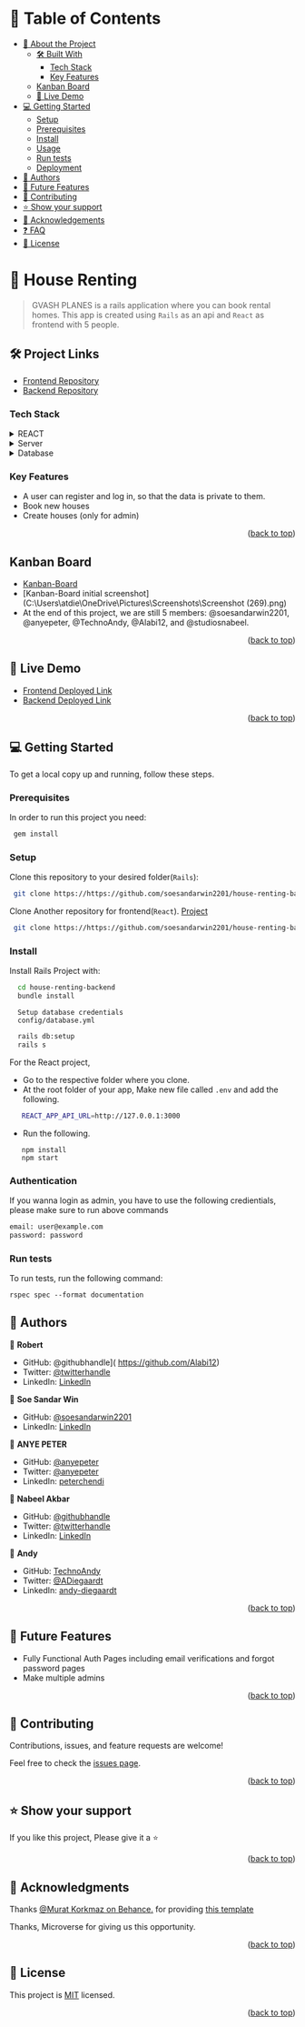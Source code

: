 <a name="readme-top"></a>

<!-- TABLE OF CONTENTS -->

# 📗 Table of Contents

- [📖 About the Project](#about-project)
  - [🛠 Built With](#built-with)
    - [Tech Stack](#tech-stack)
    - [Key Features](#key-features)
  - [Kanban Board](#kanban-board)
  - [🚀 Live Demo](#live-demo)
- [💻 Getting Started](#getting-started)
  - [Setup](#setup)
  - [Prerequisites](#prerequisites)
  - [Install](#install)
  - [Usage](#usage)
  - [Run tests](#run-tests)
  - [Deployment](#triangular_flag_on_post-deployment)
- [👥 Authors](#authors)
- [🔭 Future Features](#future-features)
- [🤝 Contributing](#contributing)
- [⭐️ Show your support](#support)
- [🙏 Acknowledgements](#acknowledgements)
- [❓ FAQ](#faq)
- [📝 License](#license)

<!-- PROJECT DESCRIPTION -->

# 📖 House Renting <a name="about-project"></a>

> GVASH PLANES is a rails application where you can book rental homes. This app is created using `Rails` as an api and `React` as frontend with 5 people.

## 🛠 Project Links

- [Frontend Repository]( https://github.com/soesandarwin2201/house-renting-frontend)
- [Backend Repository]( https://github.com/soesandarwin2201/house-renting-backend)

### Tech Stack <a name="tech-stack"></a>


<details>
  <summary>REACT</summary>
  <ul>
    <li><a href="https://react.dev/">React</a></li>
    <li><a href="https://redux.js.org/">Redux</a></li>
  </ul>
</details>

<details>
  <summary>Server</summary>
  <ul>
    <li><a href="https://rails.org/">Rails</a></li>
  </ul>
</details>

<details>
<summary>Database</summary>
  <ul>
    <li><a href="https://www.postgresql.org/">PostgreSQL</a></li>
  </ul>
</details>

### Key Features <a name="key-features"></a>

- A user can register and log in, so that the data is private to them.
- Book new houses
- Create houses (only for admin)

<p align="right">(<a href="#readme-top">back to top</a>)</p>

<!-- Kanban Board -->

## Kanban Board <a name="kanban-board"></a>

- [Kanban-Board](https://github.com/users/soesandarwin2201/projects/7)
- [Kanban-Board initial screenshot](C:\Users\atdie\OneDrive\Pictures\Screenshots\Screenshot (269).png)
- At the end of this project, we are still 5 members: @soesandarwin2201, @anyepeter, @TechnoAndy, @Alabi12, and @studiosnabeel. 

<p align="right">(<a href="#readme-top">back to top</a>)</p>

<!-- LIVE DEMO -->

## 🚀 Live Demo <a name="live-demo"></a>

- [Frontend Deployed Link](https:///)
- [Backend Deployed Link](https:///)
<p align="right">(<a href="#readme-top">back to top</a>)</p>

<!-- GETTING STARTED -->

## 💻 Getting Started <a name="getting-started"></a>

To get a local copy up and running, follow these steps.

### Prerequisites

In order to run this project you need:

```sh
 gem install
```

### Setup

Clone this repository to your desired folder(`Rails`):

```sh
 git clone https://https://github.com/soesandarwin2201/house-renting-backend
```

Clone Another repository for frontend(`React`). [Project](https://github.com/soesandarwin2201/house-renting-frontend)

```sh
 git clone https://https://github.com/soesandarwin2201/house-renting-backend
```

### Install

Install Rails Project with:

```sh
  cd house-renting-backend
  bundle install
```
```
  Setup database credentials
  config/database.yml
```

```sh
  rails db:setup
  rails s
```

For the React project,

- Go to the respective folder where you clone.
- At the root folder of your app, Make new file called `.env` and add the following.

```sh
   REACT_APP_API_URL=http://127.0.0.1:3000
```

- Run the following.

```
   npm install
   npm start
```

### Authentication

 If you wanna login as admin, you have to use the following credientials, please make sure to run above commands

```sh
email: user@example.com
password: password
```


### Run tests

To run tests, run the following command:

```
rspec spec --format documentation
```

## 👥 Authors <a name="authors"></a>

👤 **Robert**
- GitHub: @githubhandle]( https://github.com/Alabi12)
- Twitter: [@twitterhandle]( https://twitter.com/wolo_robert)
- LinkedIn: [LinkedIn]( https://www.linkedin.com/in/robert-alabi/)

👤 **Soe Sandar Win** 
- GitHub: [@soesandarwin2201](https://github.com/soesandarwin2201)
- LinkedIn: [LinkedIn](https://www.linkedin.com/in/soe-sandar-win-softwareengineer/)

👤 **ANYE PETER**

- GitHub: [@anyepeter](https://github.com/anyepeter)
- Twitter: [@anyepeter](https://twitter.com/home?lang=en)
- LinkedIn: [peterchendi](https://www.linkedin.com/feed/)

👤 **Nabeel Akbar**

- GitHub: [@githubhandle](https://github.com/studiosnabeel)
- Twitter: [@twitterhandle](https://twitter.com/StudiosNabeel)
- LinkedIn: [LinkedIn](https://www.linkedin.com/in/studiosnabeel/)

👤 **Andy**

- GitHub: [TechnoAndy](https://github.com/TechnoAndy)
- Twitter: [@ADiegaardt](https://twitter.com/ADiegaardt)
- LinkedIn: [andy-diegaardt](https://www.linkedin.com/in/andy-diegaardt/)


<p align="right">(<a href="#readme-top">back to top</a>)</p>

<!-- FUTURE FEATURES -->

 ## 🔭 Future Features <a name="future-features"></a> 

- Fully Functional Auth Pages including email verifications and forgot password pages
- Make multiple admins

<p align="right">(<a href="#readme-top">back to top</a>)</p>

<!-- CONTRIBUTING -->

## 🤝 Contributing <a name="contributing"></a>

Contributions, issues, and feature requests are welcome!

Feel free to check the [issues page](../../issues/).

<p align="right">(<a href="#readme-top">back to top</a>)</p>

<!-- SUPPORT -->

 ## ⭐️ Show your support <a name="support"></a> 

If you like this project, Please give it a ⭐️

<p align="right">(<a href="#readme-top">back to top</a>)</p>

<!-- ACKNOWLEDGEMENTS -->

 ## 🙏 Acknowledgments <a name="acknowledgements"></a>

Thanks [@Murat Korkmaz on Behance.](https://www.behance.net/muratk) for providing [this template](https://www.behance.net/gallery/26425031/Vespa-Responsive-Redesign)

Thanks, Microverse for giving us this opportunity.

<p align="right">(<a href="#readme-top">back to top</a>)</p>

## 📝 License <a name="license"></a>

This project is [MIT](./LICENSE) licensed.

<p align="right">(<a href="#readme-top">back to top</a>)</p>
